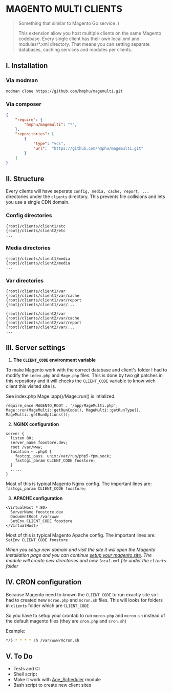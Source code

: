 # MAGENTO MULTI CLIENTS

> Something that similar to Magento Go service :)
> 
> This extension allow you host multiple clients on the same Magento codebase.
> Every single client has their own local.xml and modules/*.xml directory. That means you can setting separate databases, caching services and modules per clients.

## I. Installation

### Via modman

```bash
modman clone https://github.com/hmphu/magemulti.git
```

### Via composer

```json
{
    "require": {
        "hmphu/magemulti": "*",
    },
    "repositories": [
        {
            "type": "vcs",
            "url":  "https://github.com/hmphu/magemulti.git"
        }
    ]
}
```

## II. Structure

Every clients will have seperate `config, media, cache, report, ...` directories under the `clients` directory. This prevents file collisions and lets you use a single CDN domain.

### Config directories

```
{root}/clients/client1/etc
{root}/clients/client2/etc
...
```

### Media directories

```
{root}/clients/client1/media
{root}/clients/client2/media
...
```

### Var directories

```
{root}/clients/client1/var
{root}/clients/client1/var/cache
{root}/clients/client1/var/report
{root}/clients/client1/var/...

{root}/clients/client2/var
{root}/clients/client2/var/cache
{root}/clients/client2/var/report
{root}/clients/client2/var/...
...
```

## III. Server settings

1) **The `CLIENT_CODE` environment variable**

To make Magento work with the correct database and client's folder I had to modify the `index.php` and `Mage.php` files. This is done by two git patches in this repository and it will checks the `CLIENT_CODE` variable to know wich client this visited site is.

See index.php  Mage::app()/Mage::run() is intialized.

```
require_once MAGENTO_ROOT . '/app/MageMulti.php';
Mage::run(MageMulti::getRunCode(), MageMulti::getRunType(), MageMulti::getRunOptions());
```

2) **NGINX configuration**

```
server {
  listen 80;
  server_name foostore.dev;
  root /var/www;
  location ~ .php$ {
    fastcgi_pass  unix:/var/run/php5-fpm.sock;
    fastcgi_param CLIENT_CODE foostore;
  }
  .....
}
```
Most of this is typical Magento Nginx config. The important lines are: `fastcgi_param CLIENT_CODE foostore;`

3) **APACHE configuration**

```
<VirtualHost *:80>
  ServerName foostore.dev
  DocumentRoot /var/www
  SetEnv CLIENT_CODE foostore
</VirtualHost>
```
Most of this is typical Magento Apache config. The important lines are: `SetEnv CLIENT_CODE foostore`

*When you setup new domain and visit the site it will open the Magento Installation page and you can continue [setup your magento site](http://devdocs.magento.com/guides/m1x/install/installing_install.html). The module will create new directories and new `local.xml` file under the `clients` folder*

## IV. CRON configuration

Because Magento need to known the `CLIENT_CODE` to run exactly site so I had to created new `mcron.php` and `mcron.sh` files. This will looks for folders in `clients` folder which are `CLIENT_CODE`

So you have to setup your crontab to run `mcron.php` and `mcron.sh` instead of the default magento files (they are `cron.php` and `cron.sh`)

Example:

```bash
*/5 * * * * sh /var/www/mcron.sh
```

## V. To Do

- Tests and CI
- Shell script
- Make it work with [Aoe_Scheduler](https://github.com/AOEpeople/Aoe_Scheduler) module
- Bash script to create new client sites